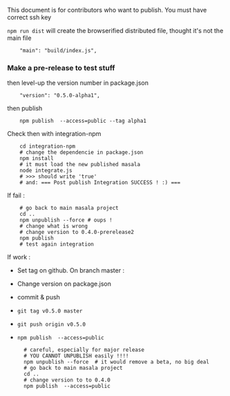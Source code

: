 This document is for contributors who want to publish. You must have
correct ssh key

`npm run dist` will create the browserified distributed file, thought it's not
the main file
 
        "main": "build/index.js",

### Make a pre-release to test stuff
        
then level-up the version number in package.json

        "version": "0.5.0-alpha1",
        
then publish

        npm publish  --access=public --tag alpha1
        
        
Check then with integration-npm

        cd integration-npm
        # change the dependencie in package.json
        npm install
        # it must load the new published masala
        node integrate.js
        # >>> should write 'true'
        # and: === Post publish Integration SUCCESS ! :) ===

If fail : 

        # go back to main masala project
        cd ..
        npm unpublish --force # oups !
        # change what is wrong
        # change version to 0.4.0-prerelease2
        npm publish
        # test again integration
        
If work : 

* Set tag on github. On branch master :
* Change version on package.json
* commit & push 
* `git tag v0.5.0 master`
* `git push origin v0.5.0` 
* `npm publish  --access=public`



        # careful, especially for major release
        # YOU CANNOT UNPUBLISH easily !!!!
        npm unpublish --force  # it would remove a beta, no big deal
        # go back to main masala project
        cd ..
        # change version to to 0.4.0
        npm publish  --access=public
        